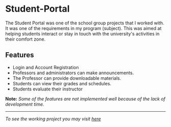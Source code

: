 # Student-Portal

The Student Portal was one of the school group projects that I worked with. It was one of the requirements in my program (subject). This was aimed at helping students interact or stay in touch with the university's activities in their comfort zone.


## Features
- Login and Account Registration
- Professors and administrators can make announcements.
- The Professor can provide downloadable materials.
- Students can view their grades and schedules.
- Students evaluate their instructor


**Note:** *Some of the features are not implemented well because of the lack of development time.*

---

*To see the working project you may visit [here](https://student-portal-qcu.000webhostapp.com/)*